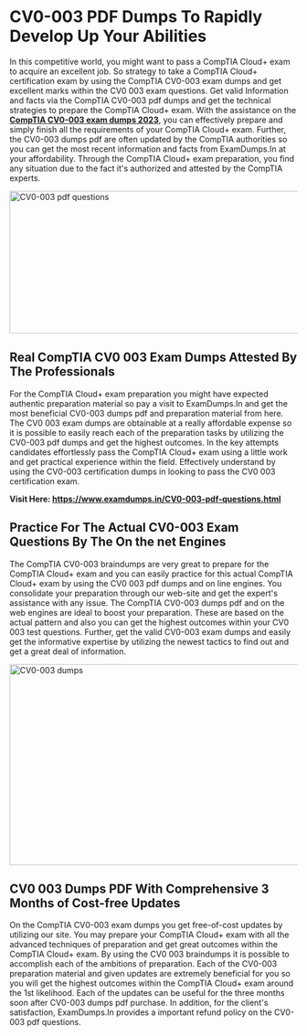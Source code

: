 <h1><strong>CV0-003 PDF Dumps To Rapidly Develop Up Your Abilities</strong></h1>
<p>In this competitive world, you might want to pass a CompTIA Cloud+ exam to acquire an excellent job. So strategy to take a CompTIA Cloud+ certification exam by using the CompTIA CV0-003 exam dumps and get excellent marks within the CV0 003 exam questions. Get valid Information and facts via the CompTIA CV0-003 pdf dumps and get the technical strategies to prepare the CompTIA Cloud+ exam. With the assistance on the <strong><a href="https://www.examdumps.in/CV0-003-pdf-questions.html">CompTIA CV0-003 exam dumps 2023</a></strong>, you can effectively prepare and simply finish all the requirements of your CompTIA Cloud+ exam. Further, the CV0-003 dumps pdf are often updated by the CompTIA authorities so you can get the most recent information and facts from ExamDumps.In at your affordability. Through the CompTIA Cloud+ exam preparation, you find any situation due to the fact it's authorized and attested by the CompTIA experts.</p>
<p><img src="https://i.ibb.co/zxJwW90/Copy-of-Online-Classes-Twitter-header-post-Made-with-Poster-My-Wall-1.png" alt="CV0-003 pdf questions" width="750" height="250" /></p>
<h2><strong>Real CompTIA CV0 003 Exam Dumps Attested By The Professionals</strong></h2>
<p>For the CompTIA Cloud+ exam preparation you might have expected authentic preparation material so pay a visit to ExamDumps.In and get the most beneficial CV0-003 dumps pdf and preparation material from here. The CV0 003 exam dumps are obtainable at a really affordable expense so it is possible to easily reach each of the preparation tasks by utilizing the CV0-003 pdf dumps and get the highest outcomes. In the key attempts candidates effortlessly pass the CompTIA Cloud+ exam using a little work and get practical experience within the field. Effectively understand by using the CV0-003 certification dumps in looking to pass the CV0 003 certification exam.</p>
<p><strong>Visit Here:&nbsp;<a href="https://www.examdumps.in/CV0-003-pdf-questions.html">https://www.examdumps.in/CV0-003-pdf-questions.html</a></strong></p>
<h2><strong>Practice For The Actual CV0-003 Exam Questions By The On the net Engines</strong></h2>
<p>The CompTIA CV0-003 braindumps are very great to prepare for the CompTIA Cloud+ exam and you can easily practice for this actual CompTIA Cloud+ exam by using the CV0 003 pdf dumps and on line engines. You consolidate your preparation through our web-site and get the expert's assistance with any issue. The CompTIA CV0-003 dumps pdf and on the web engines are ideal to boost your preparation. These are based on the actual pattern and also you can get the highest outcomes within your CV0 003 test questions. Further, get the valid CV0-003 exam dumps and easily get the informative expertise by utilizing the newest tactics to find out and get a great deal of information.</p>
<p><a href="https://www.examdumps.in/CV0-003-pdf-questions.html"><img src="https://i.ibb.co/QkNtdwY/Copy-of-Zoom-Online-Classes-Facebook-Share-Po-Made-with-Poster-My-Wall-1.jpg" alt="CV0-003 dumps" width="670" height="352" /></a></p>
<h2><strong>CV0 003 Dumps PDF With Comprehensive 3 Months of Cost-free Updates</strong></h2>
<p>On the CompTIA CV0-003 exam dumps you get free-of-cost updates by utilizing our site. You may prepare your CompTIA Cloud+ exam with all the advanced techniques of preparation and get great outcomes within the CompTIA Cloud+ exam. By using the CV0 003 braindumps it is possible to accomplish each of the ambitions of preparation. Each of the CV0-003 preparation material and given updates are extremely beneficial for you so you will get the highest outcomes within the CompTIA Cloud+ exam around the 1st likelihood. Each of the updates can be useful for the three months soon after CV0-003 dumps pdf purchase. In addition, for the client's satisfaction, ExamDumps.In provides a important refund policy on the CV0-003 pdf questions.</p>
